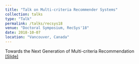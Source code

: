 ```yaml
---
title: "Talk on Multi-criteria Recommender Systems"
collection: talks
type: "Talk"
permalink: /talks/recsys18
venue: "Doctoral Symposium, RecSys'18"
date: 2018-10-07
location: "Vancouver, Canada"
---
```


Towards the Next Generation of Multi-criteria Recommendation <br>
[[Slide]](http://roger-zhe-li.github.io/files/DS.pdf)
